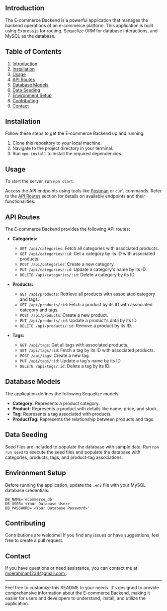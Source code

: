 ## Introduction <a name="introduction"></a>

The E-commerce Backend is a powerful application that manages the backend operations of an e-commerce platform. This application is built using Express.js for routing, Sequelize ORM for database interactions, and MySQL as the database.


## Table of Contents

1. [Introduction](#introduction)
2. [Installation](#installation)
3. [Usage](#usage)
4. [API Routes](#api-routes)
5. [Database Models](#database-models)
6. [Data Seeding](#data-seeding)
7. [Environment Setup](#environment-setup)
8. [Contributing](#contributing)
9. [Contact](#contact)

## Installation <a name="installation"></a>

Follow these steps to get the E-commerce Backend up and running:

1. Clone this repository to your local machine.
2. Navigate to the project directory in your terminal.
3. Run `npm install` to install the required dependencies.

## Usage <a name="usage"></a>

To start the server, run `npm start`.

Access the API endpoints using tools like [Postman](https://www.postman.com/) or `curl` commands. Refer to the [API Routes](#api-routes) section for details on available endpoints and their functionalities.

## API Routes <a name="api-routes"></a>

The E-commerce Backend provides the following API routes:

- **Categories:**

  - `GET /api/categories`: Fetch all categories with associated products.
  - `GET /api/categories/:id`: Get a category by its ID with associated products.
  - `POST /api/categories`: Create a new category.
  - `PUT /api/categories/:id`: Update a category's name by its ID.
  - `DELETE /api/categories/:id`: Delete a category by its ID.

- **Products:**

  - `GET /api/products`: Retrieve all products with associated category and tags.
  - `GET /api/products/:id`: Fetch a product by its ID with associated category and tags.
  - `POST /api/products`: Create a new product.
  - `PUT /api/products/:id`: Update a product's data by its ID.
  - `DELETE /api/products/:id`: Remove a product by its ID.

- **Tags:**
  - `GET /api/tags`: Get all tags with associated products.
  - `GET /api/tags/:id`: Fetch a tag by its ID with associated products.
  - `POST /api/tags`: Create a new tag.
  - `PUT /api/tags/:id`: Update a tag's name by its ID.
  - `DELETE /api/tags/:id`: Delete a tag by its ID.

## Database Models <a name="database-models"></a>

The application defines the following Sequelize models:

- **Category:** Represents a product category.
- **Product:** Represents a product with details like name, price, and stock.
- **Tag:** Represents a tag associated with products.
- **ProductTag:** Represents the relationship between products and tags.

## Data Seeding <a name="data-seeding"></a>

Seed files are included to populate the database with sample data. Run `npm run seed` to execute the seed files and populate the database with categories, products, tags, and product-tag associations.

## Environment Setup <a name="environment-setup"></a>

Before running the application, update the `.env` file with your MySQL database credentials:

```dotenv
DB_NAME='ecommerce_db'
DB_USER='<Your Database User>'
DB_PASSWORD='<Your Database Password>'
```

## Contributing <a name="contributing"></a>

Contributions are welcome! If you find any issues or have suggestions, feel free to create a pull request.

## Contact <a name="contact"></a>

If you have questions or need assistance, you can contact me at [moerahman1234@gmail.com ](mailto:your.email@example.com).

---

Feel free to customize this README to your needs. It's designed to provide comprehensive information about the E-commerce Backend, making it easier for users and developers to understand, install, and utilize the application.
